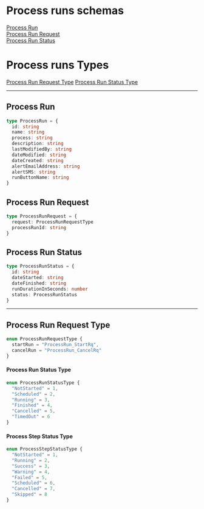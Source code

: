 # Process runs schemas

[Process Run](#process-run)  
[Process Run Request ](#process-run-request)  
[Process Run Status](#process-run-status)  

# Process runs Types
[Process Run Request Type](#process-run-request-type)
[Process Run Status Type](#process-run-status-type)

---

## Process Run

```typescript
type ProcessRun = {
  id: string
  name: string
  process: string
  description: string
  lastModifiedBy: string
  dateModified: string
  dateCreated: string
  alertEmailAddress: string
  alertSMS: string
  runButtonName: string
}
```
## Process Run Request

```typescript
type ProcessRunRequest = {
  request: ProcessRunRequestType
  processRunId: string
}
```

## Process Run Status
```typescript
type ProcessRunStatus = {
  id: string
  dateStarted: string
  dateFinished: string
  runDurationInSeconds: number
  status: ProcessRunStatus
}
```
---

## Process Run Request Type

```typescript
enum ProcessRunRequestType {
  startRun = "ProcessRun_StartRq",
  cancelRun = "ProcessRun_CancelRq"
}
```

#### Process Run Status Type
```typescript
enum ProcessRunStatusType {
  "NotStarted" = 1,
  "Scheduled" = 2,
  "Running" = 3,
  "Finished" = 4,
  "Cancelled" = 5,
  "TimedOut" = 6
}
```

#### Process Step Status Type
```typescript
enum ProcessStepStatusType {
  "NotStarted" = 1,
  "Running" = 2,
  "Success" = 3,
  "Warning" = 4,
  "Failed" = 5,
  "Scheduled" = 6,
  "Cancelled" = 7,
  "Skipped" = 8
}
```